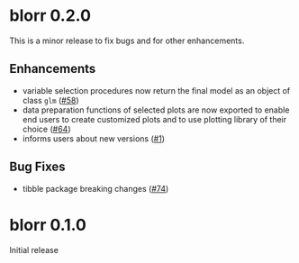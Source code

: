 # blorr 0.2.0

This is a minor release to fix bugs and for other enhancements.

## Enhancements

- variable selection procedures now return the final model as an object of 
class `glm` ([#58](https://github.com/rsquaredacademy/blorr/issues/58))
- data preparation functions of selected plots are now exported to enable end 
users to create customized plots and to use plotting library of their 
choice ([#64](https://github.com/rsquaredacademy/blorr/issues/64))
- informs users about new versions ([#1](https://github.com/rsquaredacademy/blorr/issues/1))

## Bug Fixes

- tibble package breaking changes ([#74](https://github.com/rsquaredacademy/blorr/issues/74)) 


# blorr 0.1.0

Initial release